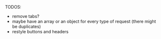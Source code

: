 TODOS:

* remove tabs?
* maybe have an array or an object for every type of request (there might be duplicates)
* restyle buttons and headers